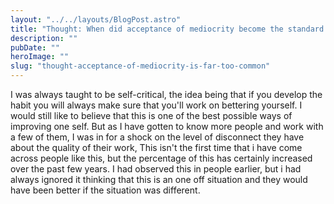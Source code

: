 ```yaml
---
layout: "../../layouts/BlogPost.astro"
title: "Thought: When did acceptance of mediocrity become the standard ?"
description: ""
pubDate: ""
heroImage: ""
slug: "thought-acceptance-of-mediocrity-is-far-too-common"
---
```


I was always taught to be self-critical, the idea being that if you develop the habit you will always make sure that you'll work on bettering yourself. I would still like to believe that this is one of the best possible ways of improving one self. 
But as I have gotten to know more people and work with a few of them, I was in for a shock on the level of disconnect they have about the quality of their work, This isn't the first time that i have come across people like this, but the percentage of this has certainly increased over the past few years.
I had observed this in people earlier, but i had always ignored it thinking that this is an one off situation and they would have been better if the situation was different.
